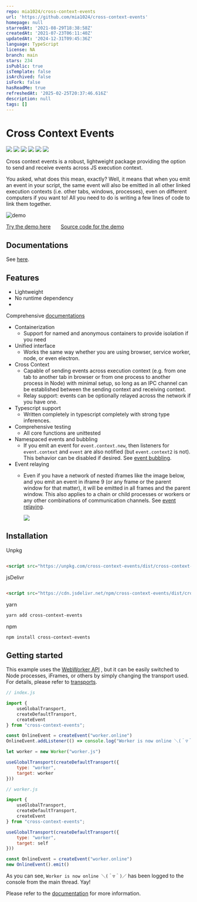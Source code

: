 ```yaml
---
repo: mia1024/cross-context-events
url: 'https://github.com/mia1024/cross-context-events'
homepage: null
starredAt: '2021-08-29T18:38:58Z'
createdAt: '2021-07-23T06:11:40Z'
updatedAt: '2024-12-31T09:45:36Z'
language: TypeScript
license: NA
branch: main
stars: 234
isPublic: true
isTemplate: false
isArchived: false
isFork: false
hasReadMe: true
refreshedAt: '2025-02-25T20:37:46.616Z'
description: null
tags: []
---
```


# Cross Context Events

![](https://badgen.net/npm/v/cross-context-events)
![](https://badgen.net/bundlephobia/min/cross-context-events)
![](https://badgen.net/bundlephobia/minzip/cross-context-events)
![](https://badgen.net/bundlephobia/dependency-count/cross-context-events)
![](https://badgen.net/npm/types/cross-context-events)
![](https://badgen.net/npm/license/cross-context-events)

Cross context events is a robust, lightweight package providing the option to
send and receive events across JS execution context.

You asked, what does this mean, exactly? Well, it means that when you emit an
event in your script, the same event will also be emitted in all other linked
execution contexts (i.e. other tabs, windows, processes), even on different
computers if you want to! All you need to do is writing a few lines of code to
link them together.

![demo](docs/demos/frames-and-windows/demo.gif)

[Try the demo here](https://mia1024.github.io/cross-context-events/demos/frames-and-windows/)
&nbsp;&nbsp;&nbsp;&nbsp;&nbsp;  [Source code for the demo](https://github.com/mia1024/cross-context-events/tree/main/docs/demos/frames-and-windows)

## Documentations

See [here](https://mia1024.github.io/cross-context-events/).

## Features

- Lightweight
- No runtime dependency
-

Comprehensive [documentations](https://mia1024.github.io/cross-context-events/)

- Containerization
    - Support for named and anonymous containers to provide isolation if you
      need
- Unified interface
    - Works the same way whether you are using browser, service worker, node, or
      even electron.
- Cross Context
    - Capable of sending events across execution context (e.g. from one tab to
      another tab in browser or from one process to another process in Node)
      with minimal setup, so long as an IPC channel can be established between
      the sending context and receiving context.
    - Relay support: events can be optionally relayed across the network if you
      have one.
- Typescript support
    - Written completely in typescript completely with strong type inferences.
- Comprehensive testing
    - All core functions are unittested
- Namespaced events and bubbling
    - If you emit an event for `event.context.new`, then listeners for
      `event.context` and `event` are also notified (but `event.context2` is
      not). This behavior can be disabled if desired.
      See [event bubbling](events?id=event-bubbling).
- Event relaying
    - Even if you have a network of nested iframes like the image below, and you
      emit an event in iframe 9 (or any frame or the parent window for that
      matter), it will be emitted in all frames and the parent window. This also
      applies to a chain or child processes or workers or any other combinations
      of communication channels.
      See [event relaying](transports?id=event-relaying).

      ![](docs/imgs/frametree.svg)

## Installation

Unpkg

```html

<script src="https://unpkg.com/cross-context-events/dist/cross-context-events.min.js"></script>
```

jsDelivr

```html

<script src="https://cdn.jsdelivr.net/npm/cross-context-events/dist/cross-context-events.min.js"></script>
```

yarn

```bash
yarn add cross-context-events
```

npm

```bash 
npm install cross-context-events
```

## Getting started

This example uses the
[WebWorker API](https://developer.mozilla.org/en-US/docs/Web/API/Web_Workers_API)
, but it can be easily switched to Node processes, iFrames, or others by simply
changing the transport used. For details, please refer
to [transports](https://mia1024.github.io/cross-context-events/#/transports).

```js
// index.js

import {
    useGlobalTransport,
    createDefaultTransport,
    createEvent
} from "cross-context-events";

const OnlineEvent = createEvent("worker.online")
OnlineEvent.addListener(() => console.log("Worker is now online ＼(＾▽＾)／"))

let worker = new Worker("worker.js")

useGlobalTransport(createDefaultTransport({
    type: "worker",
    target: worker
}))
```

```js
// worker.js

import {
    useGlobalTransport,
    createDefaultTransport,
    createEvent
} from "cross-context-events";

useGlobalTransport(createDefaultTransport({
    type: "worker",
    target: self
}))

const OnlineEvent = createEvent("worker.online")
new OnlineEvent().emit()
```

As you can see, `Worker is now online ＼(＾▽＾)／` has been logged to the console
from the main thread. Yay!

Please refer to the
[documentation](https://mia1024.github.io/cross-context-events/#/quickstart)
for more information. 
